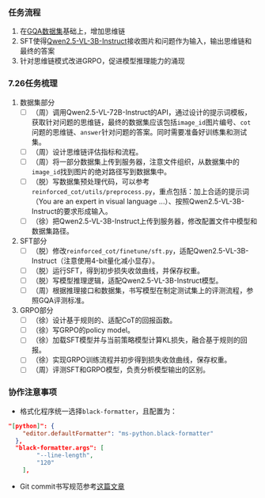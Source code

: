 ### 任务流程
1. 在[GQA数据集](https://cs.stanford.edu/people/dorarad/gqa/download.html)基础上，增加思维链
2. SFT使得[Qwen2.5-VL-3B-Instruct](https://huggingface.co/Qwen/Qwen2.5-VL-3B-Instruct)接收图片和问题作为输入，输出思维链和最终的答案
3. 针对思维链模式改进GRPO，促进模型推理能力的涌现

### 7.26任务梳理
1. 数据集部分
   * [ ] （周）调用Qwen2.5-VL-72B-Instruct的API，通过设计的提示词模板，获取针对问题的思维链，最终的数据集应该包括`image_id`图片编号、`cot`问题的思维链、`answer`针对问题的答案。同时需要准备好训练集和测试集。
   * [ ] （周）设计思维链评估指标和流程。
   * [ ] （周）将一部分数据集上传到服务器，注意文件组织，从数据集中的`image_id`找到图片的绝对路径写到数据集中。
   * [ ] （脱）写数据集预处理代码，可以参考`reinforced_cot/utils/preprocess.py`，重点包括：加上合适的提示词（You are an expert in visual language ...）、按照Qwen2.5-VL-3B-Instruct的要求形成输入。
   * [ ] （徐）把Qwen2.5-VL-3B-Instruct上传到服务器，修改配置文件中模型和数据集路径。
2. SFT部分
   * [ ] （脱）修改`reinforced_cot/finetune/sft.py`，适配Qwen2.5-VL-3B-Instruct（注意使用4-bit量化减小显存）。
   * [ ] （脱）运行SFT，得到初步损失收敛曲线，并保存权重。
   * [ ] （脱）写模型推理逻辑，适配Qwen2.5-VL-3B-Instruct模型。
   * [ ] （周）根据推理接口和数据集，书写模型在制定测试集上的评测流程，参照GQA评测标准。
3. GRPO部分
   * [ ] （徐）设计基于规则的、适配CoT的回报函数。
   * [ ] （徐）写GRPO的policy model。
   * [ ] （徐）加载SFT模型并与当前策略模型计算KL损失，融合基于规则的回报。
   * [ ] （徐）实现GRPO训练流程并初步得到损失收敛曲线，保存权重。
   * [ ] （周）评测SFT和GRPO模型，负责分析模型输出的区别。

### 协作注意事项
- 格式化程序统一选择`black-formatter`，且配置为：
```json
"[python]": {
    "editor.defaultFormatter": "ms-python.black-formatter"
  },
  "black-formatter.args": [
        "--line-length",
        "120"
    ],
```
- Git commit书写规范参考[这篇文章](https://blog.csdn.net/2301_79602429/article/details/145437838?spm=1011.2124.3001.6209)